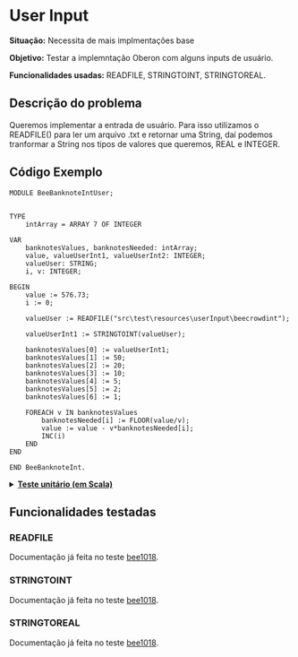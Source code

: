 # User Input
<b>Situação:</b> Necessita de mais implmentações base

<b>Objetivo:</b> Testar a implemntação Oberon com alguns inputs de usuário.

<b>Funcionalidades usadas:</b> READFILE, STRINGTOINT, STRINGTOREAL.

## Descrição do problema

Queremos implementar a entrada de usuário. Para isso utilizamos o READFILE() para ler um arquivo .txt e retornar uma String, 
daí podemos tranformar a String nos tipos de valores que queremos, REAL e INTEGER.

## Código Exemplo

```
MODULE BeeBanknoteIntUser;


TYPE
	intArray = ARRAY 7 OF INTEGER

VAR
	banknotesValues, banknotesNeeded: intArray;
	value, valueUserInt1, valueUserInt2: INTEGER;
	valueUser: STRING;
	i, v: INTEGER;

BEGIN
	value := 576.73;
	i := 0;

	valueUser := READFILE("src\test\resources\userInput\beecrowdint");
	
	valueUserInt1 := STRINGTOINT(valueUser);
	
	banknotesValues[0] := valueUserInt1;
	banknotesValues[1] := 50;
	banknotesValues[2] := 20;
	banknotesValues[3] := 10;
	banknotesValues[4] := 5;
	banknotesValues[5] := 2;
	banknotesValues[6] := 1;

	FOREACH v IN banknotesValues
		banknotesNeeded[i] := FLOOR(value/v);
		value := value - v*banknotesNeeded[i];
		INC(i)
	END
END

END BeeBanknoteInt.
```

<details>
<p>
<summary><b><u>Teste unitário (em Scala)</u></b></summary>
<pre>
<code>
  test("BeeCrowd test of INTEGER banknotes with (User Input)") {
    val module = ScalaParser.parseResource("stmts/BeeBanknoteIntUser.oberon")

    assert(module.stmt.isDefined)

    assert(module.name == "BeeBanknoteIntUser")

    module.accept(interpreter)
    
    assert(interpreter.env.lookup("i") == Some(IntValue(7)))

    if (System.getProperty("os.name").split(" ")(0).contains("Windows"))
      assert(interpreter.env.lookup("path") == Some(StringValue("src\\test\\resources\\userInput\\beecrowdint")))
    else
      assert(interpreter.env.lookup("path") == Some(StringValue("src/test/resources/userInput/beecrowdint")))

    assert(evalArraySubscript("banknotesNeeded", 0) == IntValue(5))
    assert(evalArraySubscript("banknotesNeeded", 1) == IntValue(1))
    assert(evalArraySubscript("banknotesNeeded", 2) == IntValue(1))
    assert(evalArraySubscript("banknotesNeeded", 3) == IntValue(0))
    assert(evalArraySubscript("banknotesNeeded", 4) == IntValue(1))
    assert(evalArraySubscript("banknotesNeeded", 5) == IntValue(0))
    assert(evalArraySubscript("banknotesNeeded", 6) == IntValue(1))

  }
</code>
</pre>
</details>

## Funcionalidades testadas

### READFILE

Documentação já feita no teste [bee1018](bee1018.md#readfile).

### STRINGTOINT

Documentação já feita no teste [bee1018](bee1018.md#stringtoint).

### STRINGTOREAL

Documentação já feita no teste [bee1018](stringToReal.md#stringtoreal).
